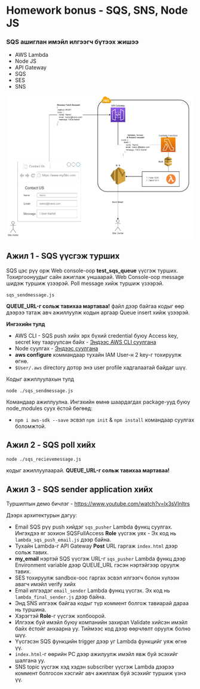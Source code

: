 
# Homework bonus - SQS, SNS, Node JS

### SQS ашиглан имэйл илгээгч бүтээх жишээ
- AWS Lambda
- Node JS 
- API Gateway
- SQS
- SES
- SNS

![architecture](./architecture.png)

## Ажил 1 - SQS үүсгэж турших
SQS цэс рүү орж Web console-оор **test_sqs_queue** үүсгэж турших.
Тохиргоонуудыг сайн ажиглаж уншаарай. 
Web Console-оор message шидэж туршиж үзээрэй. 
Poll message хийж туршиж үзээрэй.

    sqs_sendmessage.js
**QUEUE_URL-г сольж тавихаа мартаваа!**
файл дээр байгаа кодыг өөр дээрээ татаж авч ажиллуулж кодын аргаар Queue insert хийж үзээрэй.

**Ингэхийн тулд**
- AWS CLI - SQS push хийх эрх бүхий credential буюу Access key, secret key тааруулсан байх - [Эндээс AWS CLI суулгана](https://docs.aws.amazon.com/cli/latest/userguide/install-cliv2-windows.html)
- Node суулгах - [Эндээс суулгана](https://nodejs.org/en/)
- **aws configure** коммандаар тухайн IAM User-н 2 key-г тохируулж өгнө.
- `$User/.aws` directory дотор энэ user profile хадгалаатай байдаг шүү.

Кодыг ажиллуулахын тулд

    node ./sqs_sendmessage.js
Командаар ажиллуулна.
Ингэхийн өмнө шаардагдах package-ууд буюу node_modules суух ёстой бөгөөд:

- `npm i aws-sdk --save` эсвэл `npm init` & `npm install` командаар суулгах боломжтой.
 ## Ажил 2 - SQS poll хийх
    node ./sqs_recievemessage.js
кодыг ажиллуулаарай.
**QUEUE_URL-г сольж тавихаа мартаваа!**

 ## Ажил 3 - SQS sender application хийх

Туршилтын демо бичлэг - https://www.youtube.com/watch?v=lx3sVInltrs

Дээрх архитектурын дагуу:

- Email SQS рүү push хийдэг `sqs_pusher` Lambda функц суулгах. Ингэхдээ яг зохион SQSFullAccess **Role** үүсгэж уях - Эх код нь `lambda_sqs_push_email.js` дээр байна.
- Тухайн Lambda-г API Gateway **Post** URL гаргаж `index.html` дээр сольж тавих.
- **my_email** нэртэй SQS үүсгэж URL-г `sqs_pusher` Lambda функц дээр Environment variable дээр QUEUE_URL гэсэн нэртэйгээр оруулж тавих.
- SES тохируулж sandbox-оос гаргах эсвэл илгээгч болон хүлээн авагч имэйл verify хийх 
- Email илгээдэг `email_sender` Lambda функц үүсгэх. Эх код нь `lambda_final_sender.js` дээр байна.
- Энд SNS илгээж байгаа кодыг түр коммент болгож тавиарай дараа нь туршина.
- Хэрэгтэй **Role**-г үүсгэж холбоорой.
- Илгээж буй имэйл буюу компанийн захирал Validate хийсэн имэйл байх ёстойг анхаарна уу. Тиймээс код дээр өөрчлөлт оруулж болно шүү.
- Үүсгэсэн SQS функцийн trigger дээр уг Lambda функцийг уяж өгнө үү.
- `index.html`-г өөрийн PC дээр ажилуулж имэйл явж буй эсэхийг шалгана уу.
- SNS topic үүсгэж хэд хэдэн subscriber үүсгэж Lambda дээрээ коммент болгосон хэсгийг авч ажиллаж буй эсэхийг туршиж үзнэ үү.
